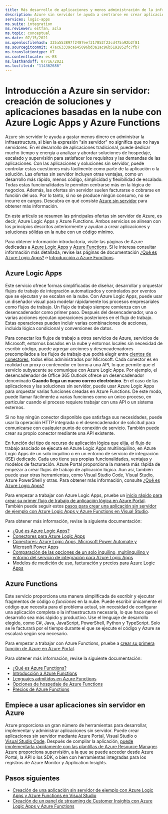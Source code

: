 ```yaml
---
title: Más desarrollo de aplicaciones y menos administración de la infraestructura
description: Azure sin servidor le ayuda a centrarse en crear aplicaciones basadas en la nube y, al mismo tiempo, gastar menos dinero en administrar la infraestructura al usar Azure Logic Apps y Azure Functions.
services: logic-apps
ms.suite: integration
ms.reviewer: estfan, azla
ms.topic: conceptual
ms.date: 07/15/2021
ms.openlocfilehash: 335a553897f2487eef317852f23cd475a92b2f81
ms.sourcegitcommit: 47ac63339ca645096bd3a1ac96b5192852fc7fb7
ms.translationtype: HT
ms.contentlocale: es-ES
ms.lasthandoff: 07/16/2021
ms.locfileid: "114362686"
---
```

# <a name="azure-serverless-overview-create-cloud-based-apps-and-solutions-with-azure-logic-apps-and-azure-functions"></a>Introducción a Azure sin servidor: creación de soluciones y aplicaciones basadas en la nube con Azure Logic Apps y Azure Functions

Azure sin servidor le ayuda a gastar menos dinero en administrar la infraestructura, si bien la expresión "sin servidor" no significa que no haya servidores. En el desarrollo de aplicaciones tradicional, puede dedicar mucho tiempo y energía a analizar y abordar soluciones de hospedaje, escalado y supervisión para satisfacer los requisitos y las demandas de las aplicaciones. Con las aplicaciones y soluciones sin servidor, puede controlar estas cuestiones más fácilmente como parte de la aplicación o la solución. Las ofertas sin servidor incluyen otras ventajas, como un desarrollo más rápido, menos código, simplicidad y flexibilidad de escalado. Todas estas funcionalidades le permiten centrarse más en la lógica de negocios. Además, las ofertas sin servidor suelen facturarse o cobrarse en función del uso. Por lo tanto, si no se produce ningún consumo, no se incurre en cargos. Descubra en qué consiste [Azure sin servidor](https://azure.microsoft.com/solutions/serverless/) para obtener más información.

En este artículo se resumen las principales ofertas sin servidor de Azure, es decir, Azure Logic Apps y Azure Functions. Ambos servicios se alinean con los principios descritos anteriormente y ayudan a crear aplicaciones y soluciones sólidas en la nube con un código mínimo.

Para obtener información introductoria, visite las páginas de Azure dedicadas a [Azure Logic Apps](https://azure.microsoft.com/services/logic-apps/) y [Azure Functions](https://azure.microsoft.com/services/functions/). Si le interesa consultar información más detallada, revise las páginas de documentación [¿Qué es Azure Logic Apps?](logic-apps-overview.md) e [Introducción a Azure Functions](../azure-functions/functions-overview.md).

## <a name="azure-logic-apps"></a>Azure Logic Apps

Este servicio ofrece formas simplificadas de diseñar, desarrollar y orquestar flujos de trabajo de integración automatizados y controlados por eventos que se ejecutan y se escalan en la nube. Con Azure Logic Apps, puede usar un diseñador visual para modelar rápidamente los procesos empresariales como flujos de trabajo. Un flujo de trabajo siempre comienza con un desencadenador como primer paso. Después del desencadenador, una o varias acciones ejecutan operaciones posteriores en el flujo de trabajo. Estas operaciones pueden incluir varias combinaciones de acciones, incluida lógica condicional y conversiones de datos.

Para conectar los flujos de trabajo a otros servicios de Azure, servicios de Microsoft, entornos basados en la nube y entornos locales sin necesidad de escribir código, puede agregar acciones y desencadenadores precompilados a los flujos de trabajo que podrá elegir entre [cientos de conectores](/connectors/connector-reference/connector-reference-logicapps-connectors/), todos ellos administrados por Microsoft. Cada conector es en realidad un proxy o contenedor en torno a una API, lo que permite que el servicio subyacente se comunique con Azure Logic Apps. Por ejemplo, el desencadenador de Office 365 Outlook ofrece un desencadenador denominado **Cuando llega un nuevo correo electrónico**. En el caso de las aplicaciones y las soluciones sin servidor, puede usar Azure Logic Apps para orquestar varias funciones creadas en Azure Functions. De este modo, puede llamar fácilmente a varias funciones como un único proceso, en particular cuando el proceso requiere trabajar con una API o un sistema externos.

Si no hay ningún conector disponible que satisfaga sus necesidades, puede usar la operación HTTP integrada o el desencadenador de solicitud para comunicarse con cualquier punto de conexión de servicio. También puede crear su propio conector mediante una API existente.

En función del tipo de recurso de aplicación lógica que elija, el flujo de trabajo asociado se ejecuta en Azure Logic Apps multiinquilino, en Azure Logic Apps de un solo inquilino o en un entorno de servicio de integración (ISE) dedicado. Cada uno tiene sus propias funcionalidades, ventajas y modelos de facturación. Azure Portal proporciona la manera más rápida de empezar a crear flujos de trabajo de aplicación lógica. Aun así, también puede usar otras herramientas, como Visual Studio Code, Visual Studio, Azure PowerShell y otras. Para obtener más información, consulte [¿Qué es Azure Logic Apps?](logic-apps-overview.md)

Para empezar a trabajar con Azure Logic Apps, pruebe un [inicio rápido para crear su primer flujo de trabajo de aplicación lógica en Azure Portal](quickstart-create-first-logic-app-workflow.md). También puede seguir estos [pasos para crear una aplicación sin servidor de ejemplo con Azure Logic Apps y Azure Functions en Visual Studio](create-serverless-apps-visual-studio.md).

Para obtener más información, revise la siguiente documentación:

* [¿Qué es Azure Logic Apps?](logic-apps-overview.md)
* [Conectores para Azure Logic Apps](../connectors/apis-list.md)
* [Conectores: Azure Logic Apps, Microsoft Power Automate y Microsoft Power Apps](/connectors/connectors)
* [Comparación de las opciones de un solo inquilino, multiinquilino y entorno del servicio de integración para Azure Logic Apps](single-tenant-overview-compare.md)
* [Modelos de medición de uso, facturación y precios para Azure Logic Apps](logic-apps-pricing.md)

## <a name="azure-functions"></a>Azure Functions

Este servicio proporciona una manera simplificada de escribir y ejecutar fragmentos de código o *funciones* en la nube. Puede escribir únicamente el código que necesita para el problema actual, sin necesidad de configurar una aplicación completa o la infraestructura necesaria, lo que hace que el desarrollo sea más rápido y productivo. Use el lenguaje de desarrollo elegido, como C#, Java, JavaScript, PowerShell, Python y TypeScript. Solo se le facturará por el tiempo durante el que se ejecute el código y Azure se escalará según sea necesario.

Para empezar a trabajar con Azure Functions, pruebe a [crear su primera función de Azure en Azure Portal](../azure-functions/functions-create-function-app-portal.md).

Para obtener más información, revise la siguiente documentación:

* [¿Qué es Azure Functions?](../azure-functions/functions-overview.md)
* [Introducción a Azure Functions](../azure-functions/functions-get-started.md)
* [Lenguajes admitidos en Azure Functions](../azure-functions/supported-languages.md)
* [Opciones de hospedaje de Azure Functions](../azure-functions/functions-scale.md)
* [Precios de Azure Functions](../azure-functions/pricing.md)

## <a name="get-started-with-serverless-apps-in-azure"></a>Empiece a usar aplicaciones sin servidor en Azure

Azure proporciona un gran número de herramientas para desarrollar, implementar y administrar aplicaciones sin servidor. Puede crear aplicaciones sin servidor mediante Azure Portal, Visual Studio o [Visual Studio Code](quickstart-create-logic-apps-visual-studio-code.md). Después de compilar la aplicación, [puede implementarla rápidamente con las plantillas de Azure Resource Manager](logic-apps-deploy-azure-resource-manager-templates.md). Azure proporciona supervisión, a la que se puede acceder desde Azure Portal, la API o los SDK, o bien con herramientas integradas para los registros de Azure Monitor y Application Insights.

## <a name="next-steps"></a>Pasos siguientes

* [Creación de una aplicación sin servidor de ejemplo con Azure Logic Apps y Azure Functions en Visual Studio](create-serverless-apps-visual-studio.md)
* [Creación de un panel de streaming de Customer Insights con Azure Logic Apps y Azure Functions](logic-apps-scenario-social-serverless.md)